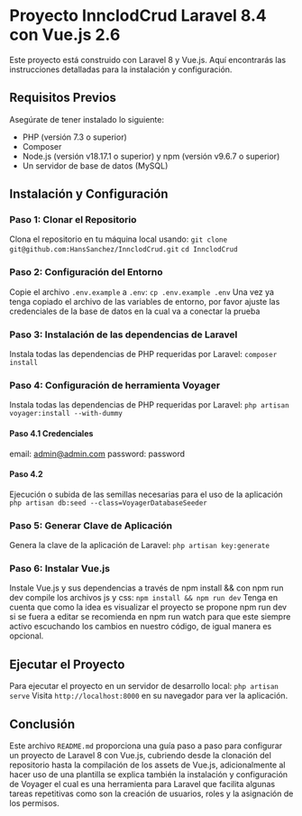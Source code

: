 # Proyecto InnclodCrud Laravel 8.4 con Vue.js 2.6

Este proyecto está construido con Laravel 8 y Vue.js. Aquí encontrarás las instrucciones detalladas para la instalación y configuración.

## Requisitos Previos

Asegúrate de tener instalado lo siguiente:
- PHP (versión 7.3 o superior)
- Composer
- Node.js (versión v18.17.1 o superior) y npm (versión v9.6.7 o superior)
- Un servidor de base de datos (MySQL)

## Instalación y Configuración

### Paso 1: Clonar el Repositorio
Clona el repositorio en tu máquina local usando:
`git clone git@github.com:HansSanchez/InnclodCrud.git`
`cd InnclodCrud`

### Paso 2: Configuración del Entorno
Copie el archivo `.env.example` a `.env`:
`cp .env.example .env`
Una vez ya tenga copiado el archivo de las variables de entorno, por favor ajuste las credenciales de la base de datos en la cual va a conectar la prueba

### Paso 3: Instalación de las dependencias de Laravel
Instala todas las dependencias de PHP requeridas por Laravel:
`composer install`

### Paso 4: Configuración de herramienta Voyager
Instala todas las dependencias de PHP requeridas por Laravel:
`php artisan voyager:install --with-dummy`

#### Paso 4.1 Credenciales
email: admin@admin.com
password: password

#### Paso 4.2 
Ejecución o subida de las semillas necesarias para el uso de la aplicación
`php artisan db:seed --class=VoyagerDatabaseSeeder`


### Paso 5: Generar Clave de Aplicación
Genera la clave de la aplicación de Laravel:
`php artisan key:generate`

### Paso 6: Instalar Vue.js
Instale Vue.js y sus dependencias a través de npm install && con npm run dev compile los archivos js y css:
`npm install && npm run dev`
Tenga en cuenta que como la idea es visualizar el proyecto se propone npm run dev si se fuera a editar se recomienda en npm run watch para que este siempre activo escuchando los cambios en nuestro código, de igual manera es opcional.

## Ejecutar el Proyecto
Para ejecutar el proyecto en un servidor de desarrollo local:
`php artisan serve`
Visita `http://localhost:8000` en su navegador para ver la aplicación.

## Conclusión

Este archivo `README.md` proporciona una guía paso a paso para configurar un proyecto de Laravel 8 con Vue.js, cubriendo desde la clonación del repositorio hasta la compilación de los assets de Vue.js, adicionalmente al hacer uso de una plantilla se explica también la instalación y configuración de Voyager el cual es una herramienta para Laravel que facilita algunas tareas repetitivas como son la creación de usuarios, roles y la asignación de los permisos.
